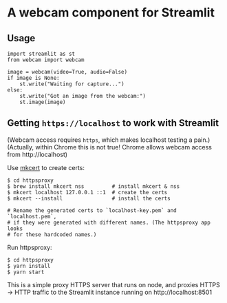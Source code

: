 # A webcam component for Streamlit

## Usage

```
import streamlit as st
from webcam import webcam

image = webcam(video=True, audio=False)
if image is None:
    st.write("Waiting for capture...")
else:
    st.write("Got an image from the webcam:")
    st.image(image)
```

## Getting `https://localhost` to work with Streamlit

(Webcam access requires `https`, which makes localhost testing a pain.)
(Actually, within Chrome this is not true! Chrome allows webcam access from http://localhost)

Use [mkcert](https://github.com/FiloSottile/mkcert) to create certs:
```
$ cd httpsproxy
$ brew install mkcert nss         # install mkcert & nss
$ mkcert localhost 127.0.0.1 ::1  # create the certs
$ mkcert --install                # install the certs

# Rename the generated certs to `localhost-key.pem` and `localhost.pem`,
# if they were generated with different names. (The httpsproxy app looks
# for these hardcoded names.)
```

Run httpsproxy:
```
$ cd httpsproxy
$ yarn install
$ yarn start
```

This is a simple proxy HTTPS server that runs on node, and proxies HTTPS -> HTTP traffic to the Streamlit instance running on http://localhost:8501
